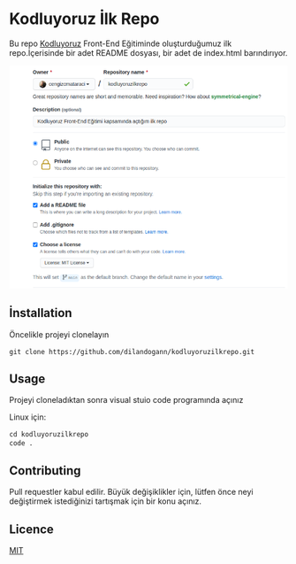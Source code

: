 # Kodluyoruz İlk Repo

Bu repo [Kodluyoruz](https://www.kodluyoruz.org/) Front-End Eğitiminde oluşturduğumuz ilk repo.İçerisinde bir adet README dosyası, bir adet de index.html barındırıyor.


![Kodluyoruz Logo](https://raw.githubusercontent.com/Kodluyoruz/taskforce/main/git/odev1/figures/github.png)


## İnstallation

Öncelikle projeyi clonelayın
```
git clone https://github.com/dilandogann/kodluyoruzilkrepo.git
```


## Usage

Projeyi cloneladıktan sonra visual stuio code programında açınız

Linux için:

```
cd kodluyoruzilkrepo
code .
 ```

## Contributing

Pull requestler kabul edilir. Büyük değişiklikler için, lütfen önce neyi değiştirmek istediğinizi tartışmak için bir konu açınız.

## Licence
[MIT](https://choosealicense.com/licenses/mit/)

